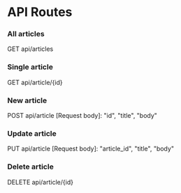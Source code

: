 # API Routes

### All articles
GET api/articles

### Single article
GET api/article/{id}

### New article
POST api/article
[Request body]: "id", "title", "body"

### Update article
PUT api/article
[Request body]: "article_id", "title", "body"

### Delete article
DELETE api/article/{id}
